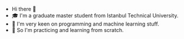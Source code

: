 - Hi there 👋
- 🎓 I'm a graduate master student from Istanbul Technical University.
- 🔭 I'm very keen on programming and machine learning stuff.
- 🌱 So I'm practicing and learning from scratch.
<!--
**erhankarakoca/erhankarakoca** is a ✨ _special_ ✨ repository because its `README.md` (this file) appears on your GitHub profile.

Here are some ideas to get you started:

- 🔭 I am a ......
- 🌱 I’m currently learning ...
- 👯 I’m looking to collaborate on ...
- 🤔 I’m looking for help with ...
- 💬 Ask me about ...
- 📫 How to reach me: ...
- 😄 Pronouns: ...
- ⚡ Fun fact: ...
-->

  

